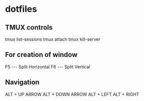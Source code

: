 # dotfiles

TMUX controls 
-------------------------
tmux list-sessions
tmux attach
tmux kill-server


For creation of window 
-------------------------
F5 --- Split  Horizontal 
F6 --- Split Vertical


Navigation
-------------------

ALT + UP ARROW 
ALT + DOWN ARROW
ALT + LEFT
ALT + RIGHT
